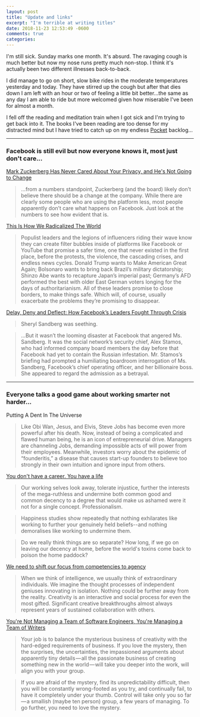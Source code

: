 ```yaml
---
layout: post
title: "Update and links"
excerpt: "I'm terrible at writing titles"
date: 2018-11-23 12:53:49 -0600
comments: true
categories: 
---
```


I'm still sick. Sunday marks one month. It's absurd. The ravaging cough is much better but now my nose runs pretty much non-stop. I think it's actually been two different illnesses back-to-back.

I did manage to go on short, slow bike rides in the moderate temperatures yesterday and today. They have stirred up the cough but after that dies down I am left with an hour or two of feeling a little bit better...the same as any day I am able to ride but more welcomed given how miserable I've been for almost a month.

I fell off the reading and meditation train when I got sick and I'm trying to get back into it. The books I've been reading are too dense for my distracted mind but I have tried to catch up on my endless [Pocket](https://getpocket.com/) backlog...

---

### Facebook is still evil but now everyone knows it, most just don't care...

[Mark Zuckerberg Has Never Cared About Your Privacy, and He's Not Going to Change](https://www.vanityfair.com/news/2018/11/mark-zuckerberg-has-never-cared-about-your-privacy)

> ...from a numbers standpoint, Zuckerberg (and the board) likely don’t believe there should be a change at the company. While there are clearly some people who are using the platform less, most people apparently don’t care what happens on Facebook. Just look at the numbers to see how evident that is.

[This Is How We Radicalized The World](https://www.buzzfeednews.com/article/ryanhatesthis/brazil-jair-bolsonaro-facebook-elections)

> Populist leaders and the legions of influencers riding their wave know they can create filter bubbles inside of platforms like Facebook or YouTube that promise a safer time, one that never existed in the first place, before the protests, the violence, the cascading crises, and endless news cycles. Donald Trump wants to Make American Great Again; Bolsonaro wants to bring back Brazil’s military dictatorship; Shinzo Abe wants to recapture Japan’s imperial past; Germany’s AFD performed the best with older East German voters longing for the days of authoritarianism. All of these leaders promise to close borders, to make things safe. Which will, of course, usually exacerbate the problems they’re promising to disappear.

[Delay, Deny and Deflect: How Facebook’s Leaders Fought Through Crisis](https://www.nytimes.com/2018/11/14/technology/facebook-data-russia-election-racism.html)

> Sheryl Sandberg was seething.

> ...But it wasn’t the looming disaster at Facebook that angered Ms. Sandberg. It was the social network’s security chief, Alex Stamos, who had informed company board members the day before that Facebook had yet to contain the Russian infestation. Mr. Stamos’s briefing had prompted a humiliating boardroom interrogation of Ms. Sandberg, Facebook’s chief operating officer, and her billionaire boss. She appeared to regard the admission as a betrayal.

---

### Everyone talks a good game about working smarter not harder...

<a class="dead">Putting A Dent In The Universe</a>

> Like Obi Wan, Jesus, and Elvis, Steve Jobs has become even more powerful after his death. Now, instead of being a complicated and flawed human being, he is an icon of entrepreneurial drive. Managers are channeling Jobs, demanding impossible acts of will power from their employees. Meanwhile, investors worry about the epidemic of “founderitis,” a disease that causes start-up founders to believe too strongly in their own intuition and ignore input from others.

[You don't have a career. You have a life](https://www.theage.com.au/opinion/you-dont-have-a-career-you-have-a-life-20151021-gkej6v.html)

> Our working selves look away, tolerate injustice, further the interests of the mega-ruthless and undermine both common good and common decency to a degree that would make us ashamed were it not for a single concept. Professionalism.

> Happiness studies show repeatedly that nothing exhilarates like working to further your genuinely held beliefs--and nothing demoralises like working to undermine them.

> Do we really think things are so separate? How long, if we go on leaving our decency at home, before the world's toxins come back to poison the home paddock?

[We need to shift our focus from competencies to agency](https://medium.com/@EskoKilpi/we-need-to-shift-our-focus-from-competencies-to-agency-42a68dc0ef7d)

> When we think of intelligence, we usually think of extraordinary individuals. We imagine the thought processes of independent geniuses innovating in isolation. Nothing could be further away from the reality. Creativity is an interactive and social process for even the most gifted. Significant creative breakthroughs almost always represent years of sustained collaboration with others.

[You're Not Managing a Team of Software Engineers, You're Managing a Team of Writers](https://medium.com/coaching-notes/youre-not-managing-a-team-of-software-engineers-you-re-managing-a-team-of-writers-b263d3a10cc7)

> Your job is to balance the mysterious business of creativity with the hard-edged requirements of business. If you love the mystery, then the surprises, the uncertainties, the impassioned arguments about apparently tiny details — all the passionate business of creating something new in the world — will take you deeper into the work, will align you with your group.

> If you are afraid of the mystery, find its unpredictability difficult, then you will be constantly wrong-footed as you try, and continually fail, to have it completely under your thumb. Control will take only you so far — a smallish (maybe ten person) group, a few years of managing. To go further, you need to love the mystery.
